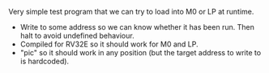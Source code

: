 Very simple test program that we can try to
load into M0 or LP at runtime.

- Write to some address so we can know whether it has
  been run. Then halt to avoid undefined behaviour.
- Compiled for RV32E so it should work for M0 and LP.
- "pic" so it should work in any position (but the
  target address to write to is hardcoded).
